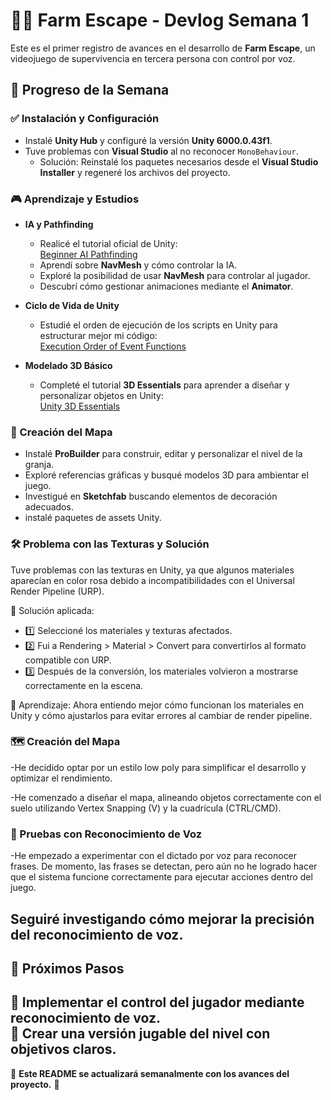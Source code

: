 # 🧟‍♂️ Farm Escape - Devlog Semana 1  

Este es el primer registro de avances en el desarrollo de **Farm Escape**, un videojuego de supervivencia en tercera persona con control por voz.  

## 🚀 Progreso de la Semana  

### ✅ Instalación y Configuración  
- Instalé **Unity Hub** y configuré la versión **Unity 6000.0.43f1**.  
- Tuve problemas con **Visual Studio** al no reconocer `MonoBehaviour`.  
  - Solución: Reinstalé los paquetes necesarios desde el **Visual Studio Installer** y regeneré los archivos del proyecto.  

### 🎮 Aprendizaje y Estudios  
- **IA y Pathfinding**  
  - Realicé el tutorial oficial de Unity:  
    [Beginner AI Pathfinding](https://learn.unity.com/project/beginner-ai-pathfinding)  
  - Aprendí sobre **NavMesh** y cómo controlar la IA.  
  - Exploré la posibilidad de usar **NavMesh** para controlar al jugador.  
  - Descubrí cómo gestionar animaciones mediante el **Animator**.  

- **Ciclo de Vida de Unity**  
  - Estudié el orden de ejecución de los scripts en Unity para estructurar mejor mi código:  
    [Execution Order of Event Functions](https://docs.huihoo.com/unity/5.5/Documentation/Manual/ExecutionOrder.html)  

- **Modelado 3D Básico**  
  - Completé el tutorial **3D Essentials** para aprender a diseñar y personalizar objetos en Unity:  
    [Unity 3D Essentials](https://learn.unity.com/pathway/unity-essentials/unit/3d-essentials?version=6)  

### 🔨 Creación del Mapa  
- Instalé **ProBuilder** para construir, editar y personalizar el nivel de la granja.
- Exploré referencias gráficas y busqué modelos 3D para ambientar el juego.  
- Investigué en **Sketchfab** buscando elementos de decoración adecuados.
- instalé paquetes de assets Unity.
  
### 🛠️ Problema con las Texturas y Solución
Tuve problemas con las texturas en Unity, ya que algunos materiales aparecían en color rosa debido a incompatibilidades con el Universal Render Pipeline (URP).

📌 Solución aplicada:
- 1️⃣ Seleccioné los materiales y texturas afectados.
- 2️⃣ Fui a Rendering > Material > Convert para convertirlos al formato compatible con URP.
- 3️⃣ Después de la conversión, los materiales volvieron a mostrarse correctamente en la escena.

🔎 Aprendizaje: Ahora entiendo mejor cómo funcionan los materiales en Unity y cómo ajustarlos para evitar errores al cambiar de render pipeline.

### 🗺️ Creación del Mapa
-He decidido optar por un estilo low poly para simplificar el desarrollo y optimizar el rendimiento.

-He comenzado a diseñar el mapa, alineando objetos correctamente con el suelo utilizando Vertex Snapping (V) y la cuadrícula (CTRL/CMD).

### 🎤 Pruebas con Reconocimiento de Voz
-He empezado a experimentar con el dictado por voz para reconocer frases. De momento, las frases se detectan, pero aún no he logrado hacer que el sistema funcione correctamente para ejecutar acciones dentro del juego.

Seguiré investigando cómo mejorar la precisión del reconocimiento de voz.
---

## 📌 Próximos Pasos  
🔹 Implementar el control del jugador mediante **reconocimiento de voz**.  
🔹 Crear una versión jugable del nivel con objetivos claros.  
---

📌 **Este README se actualizará semanalmente con los avances del proyecto.** 🚀  
